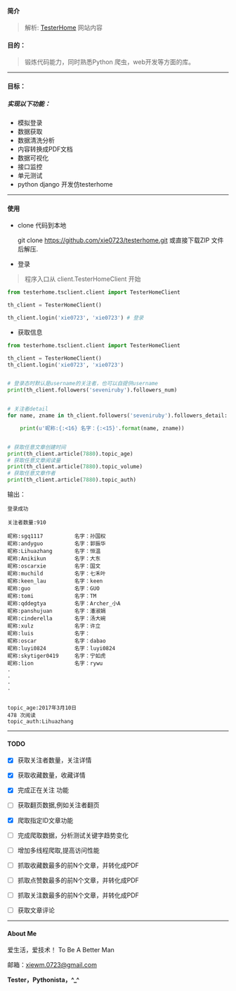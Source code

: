 #### 简介
>解析:  [TesterHome](https://testerhome.com/) 网站内容

#### 目的：
>锻炼代码能力，同时熟悉Python 爬虫，web开发等方面的库。

---
#### 目标：
##### 实现以下功能：

- 模拟登录 
- 数据获取
- 数据清洗分析
- 内容转换成PDF文档
- 数据可视化
- 接口监控
- 单元测试
- python django 开发仿testerhome

---

#### 使用
- clone 代码到本地
    
    git clone https://github.com/xie0723/testerhome.git
    或直接下载ZIP 文件后解压.


    
- 登录
> 程序入口从 client.TesterHomeClient 开始
```python
from testerhome.tsclient.client import TesterHomeClient

th_client = TesterHomeClient()

th_client.login('xie0723', 'xie0723') # 登录

```

- 获取信息
```python
from testerhome.tsclient.client import TesterHomeClient

th_client = TesterHomeClient()
th_client.login('xie0723', 'xie0723') 


# 登录态时默认是username的关注者，也可以自提供username
print(th_client.followers('seveniruby').followers_num) 


# 关注者detail
for name, zname in th_client.followers('seveniruby').followers_detail:  

    print(u'昵称:{:<16} 名字：{:<15}'.format(name, zname))


# 获取任意文章创建时间
print(th_client.article(7880).topic_age)
# 获取任意文章阅读量
print(th_client.article(7880).topic_volume)
# 获取任意文章作者
print(th_client.article(7880).topic_auth)

```
输出：

```text
登录成功

关注者数量:910

昵称:sgq1117          名字：孙国权            
昵称:andyguo          名字：郭振华            
昵称:Lihuazhang       名字：恒温             
昵称:Anikikun         名字：大东             
昵称:oscarxie         名字：国文             
昵称:muchild          名字：七禾叶            
昵称:keen_lau         名字：keen           
昵称:guo              名字：GUO            
昵称:tomi             名字：TM             
昵称:qddegtya         名字：Archer_小A      
昵称:panshujuan       名字：潘淑娟            
昵称:cinderella       名字：汤大碗            
昵称:xulz             名字：许立             
昵称:luis             名字：               
昵称:oscar            名字：dabao          
昵称:luyi0824         名字：luyi0824       
昵称:skytiger0419     名字：宁如虎            
昵称:lion             名字：rywu           
.
.
.
.


topic_age:2017年3月10日
478 次阅读
topic_auth:Lihuazhang

```


---
#### TODO
- [x] 获取关注者数量，关注详情
- [x] 获取收藏数量，收藏详情
- [x] 完成正在关注 功能
- [ ] 获取翻页数据,例如关注者翻页
- [x] 爬取指定ID文章功能
- [ ] 完成爬取数据，分析测试关键字趋势变化
- [ ] 增加多线程爬取,提高访问性能
- [ ] 抓取收藏数最多的前N个文章，并转化成PDF
- [ ] 抓取点赞数最多的前N个文章，并转化成PDF
- [ ] 抓取关注数最多的前N个文章，并转化成PDF
- [ ] 获取文章评论


---
#### About Me
爱生活，爱技术！ To  Be  A  Better  Man

邮箱：xiewm.0723@gmail.com

**Tester，Pythonista，^_^**






